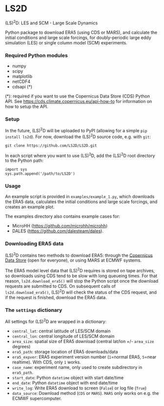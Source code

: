 # LS2D
(LS)<sup>2</sup>D: LES and SCM - Large Scale Dynamics

Python package to download ERA5 (using CDS or MARS), and calculate the initial conditions and large scale forcings, for doubly-periodic large eddy simulation (LES) or single column model (SCM) experiments.

### Required Python modules
- numpy
- scipy
- matplotlib
- netCDF4
- cdsapi (*)

(*): required if you want to use the Copernicus Data Store (CDS) Python API. See https://cds.climate.copernicus.eu/api-how-to for information on how to setup the API.

### Setup

In the future, (LS)<sup>2</sup>D will be uploaded to PyPI (allowing for a simple `pip install ls2d`). For now, download the (LS)<sup>2</sup>D source code, e.g. with `git`:

    git clone https://github.com/LS2D/LS2D.git

In each script where you want to use (LS)<sup>2</sup>D, add the (LS)<sup>2</sup>D root directory to the Python path:

    import sys
    sys.path.append('/path/to/LS2D')

### Usage

An example script is provided in `examples/example_1.py`, which downloads the ERA5 data, calculates the initial conditions and large scale forcings, and creates an example plot.

The examples directory also contains example cases for:
- MicroHH (https://github.com/microhh/microhh)
- DALES (https://github.com/dalesteam/dales).

### Downloading ERA5 data

(LS)<sup>2</sup>D contains two methods to download ERA5: through the [Copernicus Data Store](https://cds.climate.copernicus.eu) (open for everyone), or using MARS at ECMWF systems. 

The ERA5 model level data that (LS)<sup>2</sup>D requires is stored on tape archives, so downloads using CDS tend to be slow with long queueing times. For that reason, `ls2d.download_era5()` will stop the Python script once the download requests are submitted to CDS. On subsequent calls of `ls2d.download_era5()`, (LS)<sup>2</sup>D will check the status of the CDS request, and if the request is finished, download the ERA5 data. 

### The `settings` dictionary

All settings for (LS)<sup>2</sup>D are wrapped in a dictionary:

- `central_lat`: central latitude of LES/SCM domain
- `central_lon`: central longitude of LES/SCM domain
- `area_size`: spatial size of ERA5 download (central lat/lon +/- `area_size` degrees)
- `era5_path`: storage location of ERA5 downloads/data
- `era5_expver`: ERA5 experiment version number (`1`=normal ERA5, `5`=near realtime). With CDS, only `1` works.
- `case_name`: experiment name, only used to create subdirectory in `era5_path`.
- `start_date`: Python `datetime` object with start date/time
- `end_date`: Python `datetime` object with end date/time
- `write_log`: Write ERA5 download to screen (`False`) or log file (`True`)
- `data_source`: Download method (`CDS` or `MARS`). `MARS` only works on e.g. the ECMWF supercomputer.
